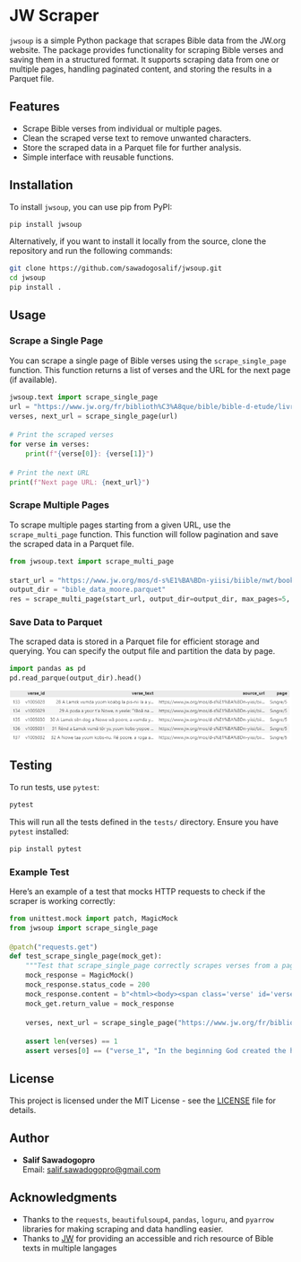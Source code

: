 # JW Scraper

`jwsoup` is a simple Python package that scrapes Bible data from the JW.org website. The package provides functionality for scraping Bible verses and saving them in a structured format. It supports scraping data from one or multiple pages, handling paginated content, and storing the results in a Parquet file.

## Features

- Scrape Bible verses from individual or multiple pages.
- Clean the scraped verse text to remove unwanted characters.
- Store the scraped data in a Parquet file for further analysis.
- Simple interface with reusable functions.

## Installation

To install `jwsoup`, you can use pip from PyPI:

```bash
pip install jwsoup
```

Alternatively, if you want to install it locally from the source, clone the repository and run the following commands:

```bash
git clone https://github.com/sawadogosalif/jwsoup.git
cd jwsoup
pip install .
```

## Usage

### Scrape a Single Page

You can scrape a single page of Bible verses using the `scrape_single_page` function. This function returns a list of verses and the URL for the next page (if available).

```python
jwsoup.text import scrape_single_page
url = "https://www.jw.org/fr/biblioth%C3%A8que/bible/bible-d-etude/livres/Gen%C3%A8se/1/"
verses, next_url = scrape_single_page(url)

# Print the scraped verses
for verse in verses:
    print(f"{verse[0]}: {verse[1]}")

# Print the next URL
print(f"Next page URL: {next_url}")
```

### Scrape Multiple Pages

To scrape multiple pages starting from a given URL, use the `scrape_multi_page` function. This function will follow pagination and save the scraped data in a Parquet file.

```python
from jwsoup.text import scrape_multi_page

start_url = "https://www.jw.org/mos/d-s%E1%BA%BDn-yiisi/biible/nwt/books/S%C9%A9ngre/1/"
output_dir = "bible_data_moore.parquet"
res = scrape_multi_page(start_url, output_dir=output_dir, max_pages=5, page_sep="books")
```

### Save Data to Parquet

The scraped data is stored in a Parquet file for efficient storage and querying. You can specify the output file and partition the data by page.

```python
import pandas as pd
pd.read_parque(output_dir).head()
```
![alt text](assets/output_multi_page.PNG)

## Testing

To run tests, use `pytest`:

```bash
pytest
```

This will run all the tests defined in the `tests/` directory. Ensure you have `pytest` installed:

```bash
pip install pytest
```

### Example Test

Here’s an example of a test that mocks HTTP requests to check if the scraper is working correctly:

```python
from unittest.mock import patch, MagicMock
from jwsoup import scrape_single_page

@patch("requests.get")
def test_scrape_single_page(mock_get):
    """Test that scrape_single_page correctly scrapes verses from a page."""
    mock_response = MagicMock()
    mock_response.status_code = 200
    mock_response.content = b"<html><body><span class='verse' id='verse_1'>In the beginning God created the heavens and the earth.</span></body></html>"
    mock_get.return_value = mock_response

    verses, next_url = scrape_single_page("https://www.jw.org/fr/biblioth%C3%A8que/bible/bible-d-etude/livres/Gen%C3%A8se/1/")
    
    assert len(verses) == 1
    assert verses[0] == ("verse_1", "In the beginning God created the heavens and the earth.")
```

## License

This project is licensed under the MIT License - see the [LICENSE](LICENSE) file for details.

## Author

- **Salif Sawadogopro**  
  Email: [salif.sawadogopro@gmail.com](mailto:salif.sawadogopro@gmail.com)

## Acknowledgments

- Thanks to the `requests`, `beautifulsoup4`, `pandas`, `loguru`, and `pyarrow` libraries for making scraping and data handling easier.
- Thanks to [JW](https://www.jw.org/) for providing an accessible and rich resource of Bible texts in multiple langages